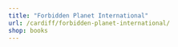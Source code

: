 ```yaml
---
title: "Forbidden Planet International"
url: /cardiff/forbidden-planet-international/
shop: books
---
```

